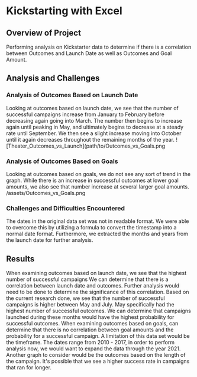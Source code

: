 # Kickstarting with Excel

## Overview of Project
Performing analysis on Kickstarter data to determine if there is a correlation between Outcomes and Launch Date as well as Outcomes and Goal Amount. 

## Analysis and Challenges

### Analysis of Outcomes Based on Launch Date
Looking at outcomes based on launch date, we see that the number of successful campaigns increase from January to February before decreasing again going into March. The number then begins to increase again until peaking in May, and ultimately begins to decrease at a steady rate until September. We then see a slight increase moving into October until it again decreases throughout the remaining months of the year. 
![Theater_Outcomes_vs_Launch](path/to/Outcomes_vs_Goals.png

### Analysis of Outcomes Based on Goals
Looking at outcomes based on goals, we do not see any sort of trend in the graph. While there is an increase in successful outcomes at lower goal amounts, we also see that number increase at several larger goal amounts. 
/assets/Outcomes_vs_Goals.png

### Challenges and Difficulties Encountered
The dates in the original data set was not in readable format. We were able to overcome this by utilizing a formula to convert the timestamp into a normal date format. Furthermore, we extracted the months and years from the launch date for further analysis. 

## Results
When examining outcomes based on launch date, we see that the highest number of successful campaigns We can determine that there is a correlation between launch date and outcomes. Further analysis would need to be done to determine the significance of this correlation. Based on the current research done, we see that the number of successful campaigns is higher between May and July. May specifically had the highest number of successful outcomes. We can determine that campaigns launched during these months would have the highest probability for successful outcomes. When examining outcomes based on goals, can determine that there is no correlation between goal amounts and the probability for a successful campaign. A limitation of this data set would be the timeframe. The dates range from 2010 - 2017, in order to perform analysis now, we would want to expand the data through the year 2021. Another graph to consider would be the outcomes based on the length of the campaign. It's possible that we see a higher success rate in campaigns that ran for longer. 
